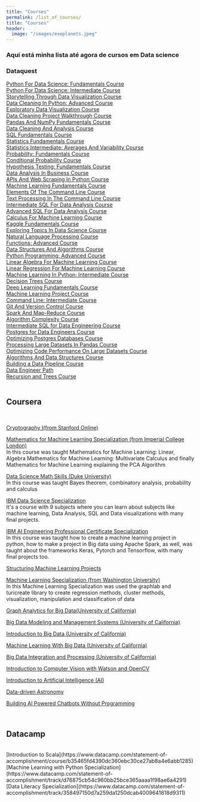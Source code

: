 ```yaml
---
title: "Courses"
permalink: /list_of_courses/
title: "Courses"
header:
  image: "/images/exoplanets.jpeg"
---
```

### Aqui está minha lista até agora de cursos em Data science<br/>
### Dataquest
[Python For Data Science: Fundamentals Course](https://app.dataquest.io/view_cert/54D0KC4BGYSVX61GA6YS/) <br/>
[Python For Data Science: Intermediate Course](https://app.dataquest.io/view_cert/Y3LQR10NQSU1CSA79QO4/)<br/>
[Storytelling Through Data Visualization Course](https://app.dataquest.io/view_cert/P0SKGSK79SGU5UP259EL/)<br/>
[Data Cleaning In Python: Advanced Course](https://app.dataquest.io/view_cert/98SBY17CSQIBSPQDCDTG/)<br/>
[Exploratory Data Visualization Course](https://app.dataquest.io/view_cert/6JNZUMHR3US6JEYKB96X/)<br/>
[Data Cleaning Project Walkthrough Course](https://app.dataquest.io/view_cert/DS5CTIDK87KI1G5J9YQA/)<br/>
[Pandas And NumPy Fundamentals Course](https://app.dataquest.io/view_cert/7NV3UI4KDIQ3LXPFWAVZ/)<br/>
[Data Cleaning And Analysis Course](https://app.dataquest.io/view_cert/4I7DKLN1C9T64UPKODW8/)<br/>
[SQL Fundamentals Course](https://app.dataquest.io/view_cert/GFGIZCU6R2EN1DC9DIKT/)<br/>
[Statistics Fundamentals Course](https://app.dataquest.io/view_cert/2SQ4A5M7C2NY5NHMCR34/)<br/>
[Statistics Intermediate: Averages And Variability Course](https://app.dataquest.io/view_cert/DG76OLZ31F9LNVR6J3Z4/)<br/>
[Probability: Fundamentals Course](https://app.dataquest.io/view_cert/5C4MZ9C9TRU46A68DSGV/)<br/>
[Conditional Probability Course](https://app.dataquest.io/view_cert/0SW01VEBS6HWD39J4GJL/)<br/>
[Hypothesis Testing: Fundamentals Course](https://app.dataquest.io/view_cert/1XHVOO8C1CX7XYOXV7QF/)<br/>
[Data Analysis In Business Course](https://app.dataquest.io/view_cert/28YBMUFEZT7NP0RDKQKE/)<br/>
[APIs And Web Scraping In Python Course](https://app.dataquest.io/view_cert/MSCQAAJ1RNFUPV2A403U/)<br/>
[Machine Learning Fundamentals Course](https://app.dataquest.io/view_cert/AM215WS0IAFAGLC073BA/)<br/>
[Elements Of The Command Line Course](https://app.dataquest.io/view_cert/OXZQPFKV33NVD0W4PV45/)<br/>
[Text Processing In The Command Line Course](https://app.dataquest.io/view_cert/FHPSIINGMOJARHHDW36R/)<br/>
[Intermediate SQL For Data Analysis Course](https://app.dataquest.io/view_cert/GB041BCQX0I43E8N7O67/)<br/>
[Advanced SQL For Data Analysis Course](https://app.dataquest.io/view_cert/OEEI3KSFSV4JSY87G88T/)<br/>
[Calculus For Machine Learning Course](https://app.dataquest.io/view_cert/QBXQGZK3WI2KB5EN0AB6/)<br/>
[Kaggle Fundamentals Course](https://app.dataquest.io/view_cert/2XQVUSUK4P4RDZ0NQS7T/)<br/>
[Exploring Topics In Data Science Course](https://app.dataquest.io/view_cert/6FI39P32E6C8F71QI405/)<br/>
[Natural Language Processing Course](https://app.dataquest.io/view_cert/XEV2UHC6SMBBN2W3ZZQ6/)<br/>
[Functions: Advanced Course](https://app.dataquest.io/view_cert/OXZJ045CNXI2TYHH5Z65/)<br/>
[Data Structures And Algorithms Course](https://app.dataquest.io/view_cert/OFBO99M45S2C0H4OI7OJ/)<br/>
[Python Programming: Advanced Course](https://app.dataquest.io/view_cert/PF4LBJQ373NSZ7O2NKJZ/)<br/>
[Linear Algebra For Machine Learning Course](https://app.dataquest.io/view_cert/JTV984GXDP7OF4WS3RVU/)<br/>
[Linear Regression For Machine Learning Course](https://app.dataquest.io/view_cert/JTV984GXDP7OF4WS3RVU/)<br/>
[Machine Learning In Python: Intermediate Course](https://app.dataquest.io/view_cert/GCUMYFEUXMYN36168O9S/)<br/>
[Decision Trees Course](https://app.dataquest.io/view_cert/AYD5KXM0GU6P57EN6AYK/)<br/>
[Deep Learning Fundamentals Course](https://app.dataquest.io/view_cert/AF53IT7ICI16B9YZFNNF/)<br/>
[Machine Learning Project Course](https://app.dataquest.io/view_cert/0J0LJGN18KDXJ2LZQZRK/)<br/>
[Command Line: Intermediate Course](https://app.dataquest.io/view_cert/1SRU6OCCD0D6YLZCR5ZE/)<br/>
[Git And Version Control Course](https://app.dataquest.io/view_cert/KJGSXNH3OFPN479A2858/)<br/>
[Spark And Map-Reduce Course](https://app.dataquest.io/view_cert/54D0KC4BGYSVX61GA6YS/)<br/>
[Algorithm Complexity Course](https://app.dataquest.io/view_cert/VAC4JNVQWBUI5LDMUTAA/)<br/>
[Intermediate SQL for Data Engineering Course](https://app.dataquest.io/view_cert/1E8AS1TO0M21LEJ3E4AH/)<br/>
[Postgres for Data Engineers Course](https://app.dataquest.io/view_cert/5A6G1CLEMMLT1VC5Y81B/)<br/>
[Optimizing Postgres Databases Course](https://app.dataquest.io/view_cert/H5S775I1F60YYNGEU87M/)<br/>
[Processing Large Datasets In Pandas Course](https://app.dataquest.io/view_cert/L39AATG8I30QPZCXIBQ1/)<br/>
[Optimizing Code Performance On Large Datasets Course](https://app.dataquest.io/view_cert/OT5EH64TY6AEGJFTQX4A/)<br/>
[Algorithms And Data Structures Course](https://app.dataquest.io/view_cert/IKS2QFD3DGVQ9T0IFVQX/)<br/>
[Building a Data Pipeline Course](https://app.dataquest.io/view_cert/ET61W985HXN69LJRZ8NH/)<br/>
[Data Engineer Path](https://app.dataquest.io/view_cert/Z43Z1I2MTG5W1UUL9DAF/)<br/>
[Recursion and Trees Course](https://app.dataquest.io/view_cert/AYSJO5COC21AFPAJWX7H/)<br/>
<br/>
<h2>Coursera</h2>
<br/>

[Cryptography I(from Stanford Online)](https://coursera.org/share/449cca20cb5ea1c9942790ed4391f1fa)<br/>

[Mathematics for Machine Learning Specialization (from Imperial College London)](https://coursera.org/share/5ab87df380768bc15fcdf0b300020c56)<br/>
In this course was taught Mathematics for Machine Learning: Linear, Algebra Mathematics for Machine Learning: Multivariate Calculus
and finally Mathematics for Machine Learning explaining the PCA Algorithm<br/>

[Data Science Math Skills (Duke University)](https://coursera.org/share/7c309ac87918ede5b6631551db620e9b)<br/>
In this course was taught Bayes theorem, combinatory analysis, probability and calculus<br/>


[IBM Data Science Specialization](https://coursera.org/share/51374763521710058228be3e98569ef2)<br/>
It's a course with 9 subjects where you can learn about subjects like machine learning, Data Analysis, SQL and Data visualizations with many final projects.<br/>

[IBM AI Engineering Professional Certificate Specialization](https://coursera.org/share/407489c87bce510d1cc57f213060271c)<br/>
In this course was taught how to create a machine learning project in python, how to make a project in Big data using Apache Spark, as well, was taught about the frameworks Keras, Pytorch and Tensorflow, with many final projects too.<br/>

[Structuring Machine Learning Projects](https://coursera.org/share/b522635bb261446f7365df8c631e99cc)<br/>




[Machine Learning Specialization (from Washington University)](https://coursera.org/share/9f61a05f39d4be090f5ace06ff067bf9)<br/>
In this Machine Learning Specialization was used the graphlab and turicreate  library to create regression methods, cluster methods, visualization, manipulation and classification of data<br/>

[Graph Analytics for Big Data(University of California)](https://coursera.org/share/e7bacd0e8c37b7a83cb400d0a26e0b7f)<br/>



[Big Data Modeling and Management Systems (University of California)](https://coursera.org/share/7b73d19ce7e91831fb5d1652c6396be7)<br/>



[Introduction to Big Data (University of California)](https://coursera.org/share/232efc1d5ec81effe0eee4b01ca9a05c)<br/>



[Machine Learning With Big Data (University of California)](https://coursera.org/share/1410cb231c5ecc81078b1aba0e7ed54c)<br/>



[Big Data Integration and Processing (University of California)](https://coursera.org/share/a60d5aa5ec59dca2d9210a8a28995186)<br/>


[Introduction to Computer Vision with Watson and OpenCV](https://coursera.org/share/7d0f5ed1ecf1d9d0a69a1445483823aa)<br/>



[Introduction to Artificial Intelligence (AI)](https://coursera.org/share/87eb7a94a0c339dd8eae577815952a8d)<br/>

[Data-driven Astronomy](https://coursera.org/share/61b480f69432aac45e3c60505ef0309f)<br/>



[Building AI Powered Chatbots Without Programming](https://coursera.org/share/b32c08d3260addd9bc62e794dd7f4067)<br/>

<br/>
<h2>Datacamp</h2>
<br/>
[Introduction to Scala](https://www.datacamp.com/statement-of-accomplishment/course/b35465fd4390dc360ebc30ce27ab8a4e6abb1285)<br/>
[Machine Learning with Python Specialization](https://www.datacamp.com/statement-of-accomplishment/track/d76875cb54c960bb25bce365aaaa1f98ae6a4291)<br/>
[Data Literacy Specialization](https://www.datacamp.com/statement-of-accomplishment/track/358497150d7a259da1250dcab4009641818d9311)<br/>
